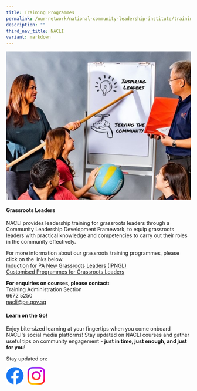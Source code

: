 ```yaml
---
title: Training Programmes
permalink: /our-network/national-community-leadership-institute/training-programmes/
description: ""
third_nav_title: NACLI
variant: markdown
---
```

<img style="width:600px" align="center" src="/images/Our%20Network/NACLI/NACLI%20-%20Training%20Programmes%20(Website)%20(200%20x%20250).jpg">

#### Grassroots Leaders

NACLI provides leadership training for grassroots leaders through a Community Leadership Development Framework, to equip grassroots leaders with practical knowledge and competencies to carry out their roles in the community effectively.

For more information about our grassroots training programmes, please click on the links below. <br>
[Induction for PA New Grassroots Leaders (IPNGL)](/files/NACLI/03%20Training%20Programmes/Induction%20for%20PA%20New%20Grassroots%20Leaders%20(IPNGL).pdf)<br>
[Customised Programmes for Grassroots Leaders](/files/NACLI/03%20Training%20Programmes/Customised%20Programmes%20for%20Grassroots%20Leaders.pdf)<br>

**For enquiries on courses, please contact:**<br>
Training Administration Section<br>
6672 5250<br>
[nacli@pa.gov.sg](mailto:nacli@pa.gov.sg)

#### Learn on the Go!

Enjoy bite-sized learning at your fingertips when you come onboard NACLI's social media platforms! Stay updated on NACLI courses and gather useful tips on community engagement - **just in time, just enough, and just for you**!

Stay updated on: <br>

<a href="https://www.facebook.com/naclisg"><img style="width:48px" align="left" src="/images/Facebook Button Logo.png"></a>

<img style="width:10px" align="left" src="/images/Blank Space.png">

<a href="https://www.instagram.com/naclisg/"> <img style="width:48px" align="left" src="/images/Instagram Logo.png"></a>